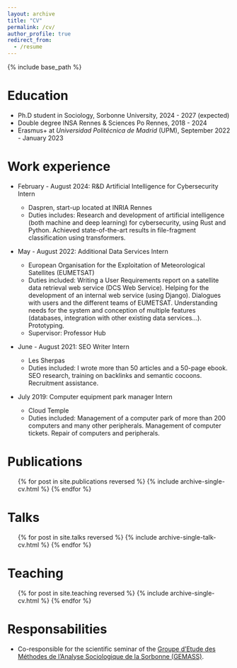 ```yaml
---
layout: archive
title: "CV"
permalink: /cv/
author_profile: true
redirect_from:
  - /resume
---
```


{% include base_path %}

Education
======
* Ph.D student in Sociology, Sorbonne University, 2024 - 2027 (expected)
* Double degree INSA Rennes & Sciences Po Rennes, 2018 - 2024
* Erasmus+ at _Universidad Politécnica de Madrid_ (UPM), September 2022 - January 2023

Work experience
======
* February - August 2024: R&D Artificial Intelligence for Cybersecurity Intern
  * Daspren, start-up located at INRIA Rennes
  * Duties includes: Research and development of artificial intelligence (both machine and deep learning) for cybersecurity, using Rust and Python. Achieved state-of-the-art results in file-fragment classification using transformers.

* May - August 2022: Additional Data Services Intern
  * European Organisation for the Exploitation of Meteorological Satellites (EUMETSAT)
  * Duties included: Writing a User Requirements report on a satellite data retrieval web service (DCS Web Service). Helping for the development of an internal web service (using Django). Dialogues with users and the different teams of EUMETSAT. Understanding needs for the system and conception of multiple features (databases, integration with other existing data services...). Prototyping.
  * Supervisor: Professor Hub

* June - August 2021: SEO Writer Intern
  * Les Sherpas
  * Duties included: I wrote more than 50 articles and a 50-page ebook. SEO research, training on backlinks and semantic cocoons. Recruitment assistance.

* July 2019: Computer equipment park manager Intern
  * Cloud Temple
  * Duties included: Management of a computer park of more than 200 computers and many other peripherals. Management of computer tickets. Repair of computers and peripherals.

Publications
======
  <ul>{% for post in site.publications reversed %}
    {% include archive-single-cv.html %}
  {% endfor %}</ul>
  
Talks
======
  <ul>{% for post in site.talks reversed %}
    {% include archive-single-talk-cv.html  %}
  {% endfor %}</ul>
  
Teaching
======
  <ul>{% for post in site.teaching reversed %}
    {% include archive-single-cv.html %}
  {% endfor %}</ul>

Responsabilities
======
* Co-responsible for the scientific seminar of the <a href="https://www.gemass.fr/" target="_blank">Groupe d’Etude des Méthodes de l’Analyse Sociologique de la Sorbonne (GEMASS)</a>.
